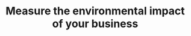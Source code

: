 ---
layout: best-practice
title: "Measure the environmental impact of your business"
order: 01
icon: /assets/climate-icons/Icon-Building.svg
number: "01"
section: Embed in Your Rituals

matter: |
  Understanding the source of your business emissions is
  important to prioritize the most effective pathway to reduce
  emissions. It will also help you to realize the contribution of digital
  technologies to the overall carbon footprint of your operations.

  Since most emissions originate from your supply chain (scope 3),
  measuring them can be challenging as you depend on suppliers
  to provide this information and data points.

  Nonetheless, as you cannot improve what you cannot measure,
  your journey towards sustainability must commence here in order
  to create a more impactful, deliberate, and effective action plan.

do: |
  - Connect with the right people: It could be your ESG team,
  sustainable leaders internally, or external providers with,
  ideally, some experience in digital emissions measurement
  
  - Quantify your company’s value chain (scope 1, 2 and 3) carbon
  emissions and perform a cradle-to-grave lifecycle analysis on
  your product

  - Include impacts from devices, networks, and data centers
  across their life cycle (manufacturing, distribution, usage,
  to end of life)

  - Choose the right metrics and make sure you can measure
  them fairly quickly to begin assessing improvements
  Identify measurement frequency and who’s leading the effort

  - Pinpoint opportunities for emission reduction. Consider the top-
  line revenue opportunities (eg. customer acquisition, adoption of greener products, improved performance and UX, etc.) and
  bottom-line cost savings (lower hosting fees, streamlined
  development, etc.) when presenting your findings to the team.

  - Prioritize opportunities for emission reduction and build
  a roadmap accordingly

  - Repeat annually, or in line with your business development
  strategy

success: |
  - Collective efforts to gauge and reduce ecological
  footprints

  - Cross-departmental participation in green
  initiatives

consider: |
  As a product leader, it's important to recognize that your
  impact and influence can extend beyond the digital realm. As an
  example, if shipping emissions are a big chunk of the emissions
  profile of your e-commerce business, you could lower emissions
  by reducing the return rate of your physical product (by helping
  users buy the right product, at the right size, colour, specs, etc.)
  and by partnering with sustainable, electric local shipping
  companies.
  In 2022, approximately 16.5% of items purchased online were
  returned in the US. Imagine the impact you could make by
  offering a better purchasing experience! Read more on how to
  Influence your value chain and partners.
---